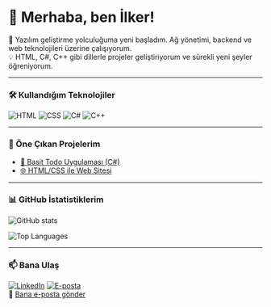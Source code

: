 # 👋 Merhaba, ben İlker!

🚀 Yazılım geliştirme yolculuğuma yeni başladım. Ağ yönetimi, backend ve web teknolojileri üzerine çalışıyorum.  
💡 HTML, C#, C++ gibi dillerle projeler geliştiriyorum ve sürekli yeni şeyler öğreniyorum.  

---

### 🛠️ Kullandığım Teknolojiler
![HTML](https://img.shields.io/badge/-HTML5-orange?logo=html5&logoColor=white)
![CSS](https://img.shields.io/badge/-CSS3-blue?logo=css3&logoColor=white)
![C#](https://img.shields.io/badge/-C%23-purple?logo=c-sharp&logoColor=white)
![C++](https://img.shields.io/badge/-C++-00599C?logo=cplusplus&logoColor=white)

---

### 📌 Öne Çıkan Projelerim
- [📱 Basit Todo Uygulaması (C#)](#updating)
- [🌐 HTML/CSS ile Web Sitesi](#updating)

---

### 📊 GitHub İstatistiklerim
![GitHub stats](https://github-readme-stats.vercel.app/api?username=ilkerkuru&show_icons=true&theme=radical)

![Top Languages](https://github-readme-stats.vercel.app/api/top-langs/?username=ilkerkuru&layout=compact&theme=radical)

---

### 📫 Bana Ulaş
[![LinkedIn](https://img.shields.io/badge/-LinkedIn-blue?logo=linkedin&logoColor=white)](https://linkedin.com/in/xilkerkuru)
[![E-posta](https://img.shields.io/badge/-Email-red?logo=gmail&logoColor=white)](mailto:ilkkerkuru@gmail.com)  
📧 [Bana e-posta gönder](mailto:ilkkerkuru@gmail.com)

